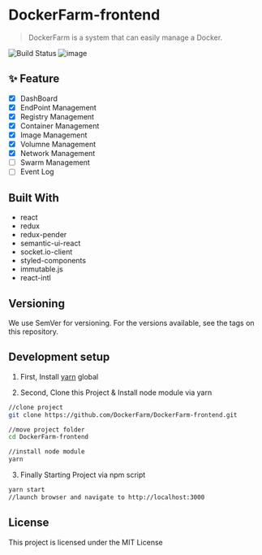 # DockerFarm-frontend
> DockerFarm is a system that can easily manage a Docker.

![Build Status](http://jenkins.dockerfarm.cf/buildStatus/icon?job=DockerFarm-frontend/master)
![image](https://user-images.githubusercontent.com/2585676/45164345-3824ac00-b22d-11e8-8582-f401e7b9dca8.png)


## ✨ Feature

- [x] DashBoard
- [x] EndPoint Management
- [x] Registry Management
- [x] Container Management
- [x] Image Management
- [x] Volumne Management
- [x] Network Management
- [ ] Swarm Management
- [ ] Event Log

## Built With

* react
* redux 
* redux-pender
* semantic-ui-react
* socket.io-client
* styled-components
* immutable.js
* react-intl 

## Versioning
We use SemVer for versioning. For the versions available, see the tags on this repository.

## Development setup 
1. First, Install [yarn](https://yarnpkg.com/en/) global 


2. Second, Clone this Project & Install node module via yarn 

```sh
//clone project
git clone https://github.com/DockerFarm/DockerFarm-frontend.git

//move project folder
cd DockerFarm-frontend

//install node module
yarn 
```

3. Finally Starting Project via npm script

```sh
yarn start 
//launch browser and navigate to http://localhost:3000
```

## License 

This project is licensed under the MIT License
